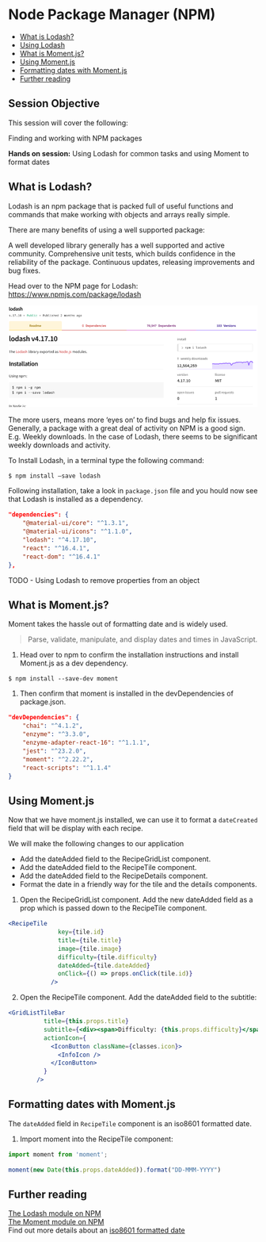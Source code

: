# Node Package Manager (NPM)

* [What is Lodash?](#lodash)
* [Using Lodash](#usinglodash)
* [What is Moment.js?](#moment)
* [Using Moment.js](#usingmoment)
* [Formatting dates with Moment.js](#formattinmg)
* [Further reading](#further)

## Session Objective
This session will cover the following:

Finding and working with NPM packages

**Hands on session:**
Using Lodash for common tasks and using Moment to format dates

<a name="lodash"></a>
## What is Lodash?

Lodash is an npm package that is packed full of useful functions and commands that make working with objects and arrays really simple.  

There are many benefits of using a well supported package:

A well developed library generally has a well supported and active community.
Comprehensive unit tests, which builds confidence in the reliability of the package.
Continuous updates, releasing improvements and bug fixes.

Head over to the NPM page for Lodash:
https://www.npmjs.com/package/lodash

<img src="./resources/session_07_lodash.png" alt="Lodash NPM page" />

The more users, means more ‘eyes on’ to find bugs and help fix issues. Generally, a package with a great deal of activity on NPM is a good sign.  E.g. Weekly downloads.  In the case of Lodash, there seems to be significant weekly downloads and activity.

To Install Lodash, in a terminal type the following command:

```
$ npm install –save lodash
```

Following installation, take a look in `package.json` file and you hould now see that Lodash is installed as a dependency.

```json
"dependencies": {
    "@material-ui/core": "^1.3.1",
    "@material-ui/icons": "^1.1.0",
    "lodash": "^4.17.10",
    "react": "^16.4.1",
    "react-dom": "^16.4.1"
},
```
<a name="usinglodash"></a>
TODO - Using Lodash to remove properties from an object

<a name="whatismoment"></a>
## What is Moment.js?
Moment takes the hassle out of formatting date and is widely used.

> Parse, validate, manipulate, and display dates and times in JavaScript.

1. Head over to npm to confirm the installation instructions and install Moment.js as a dev dependency.

```
$ npm install --save-dev moment
```

1. Then confirm that moment is installed in the devDependencies of package.json.

```json
"devDependencies": {
    "chai": "^4.1.2",
    "enzyme": "^3.3.0",
    "enzyme-adapter-react-16": "^1.1.1",
    "jest": "^23.2.0",
    "moment": "^2.22.2",
    "react-scripts": "^1.1.4"
}
```
<a name="usingmoment"></a>
## Using Moment.js

Now that we have moment.js installed, we can use it to format a `dateCreated` field that will be display with each recipe.

We will make the following changes to our application
* Add the dateAdded field to the RecipeGridList component.
* Add the dateAdded field to the RecipeTile component.
* Add the dateAdded field to the RecipeDetails component.
* Format the date in a friendly way for the tile and the details components.

1. Open the RecipeGridList component.  Add the new dateAdded field as a prop which is passed down to the RecipeTile component.

```jsx
<RecipeTile
              key={tile.id}
              title={tile.title}
              image={tile.image}
              difficulty={tile.difficulty}
              dateAdded={tile.dateAdded}
              onClick={() => props.onClick(tile.id)}
            />
```

2. Open the RecipeTile component.  Add the dateAdded field to the subtitle:

```jsx
<GridListTileBar
          title={this.props.title}
          subtitle={<div><span>Difficulty: {this.props.difficulty}</span>&nbsp;&nbsp;<span>Date added: {this.props.dateAdded}</span></div>}
          actionIcon={
            <IconButton className={classes.icon}>
              <InfoIcon />
            </IconButton>
          }
        />
```

<a name="dateformatting"></a>
## Formatting dates with Moment.js

The `dateAdded` field in `RecipeTile` component is an iso8601 formatted date. 

1. Import moment into the RecipeTile component:
```javascript
import moment from 'moment';
```


```javascript
moment(new Date(this.props.dateAdded)).format("DD-MMM-YYYY")
```


<a name="further"></a>
## Further reading
[The Lodash module on NPM](https://www.npmjs.com/package/lodash)  
[The Moment module on NPM](https://www.npmjs.com/package/moment)  
Find out more details about an [iso8601 formatted date](https://en.wikipedia.org/wiki/ISO_8601)

